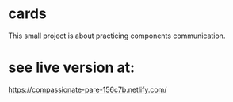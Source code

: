 # cards

This small project is about practicing components communication.

# see live version at:

https://compassionate-pare-156c7b.netlify.com/

